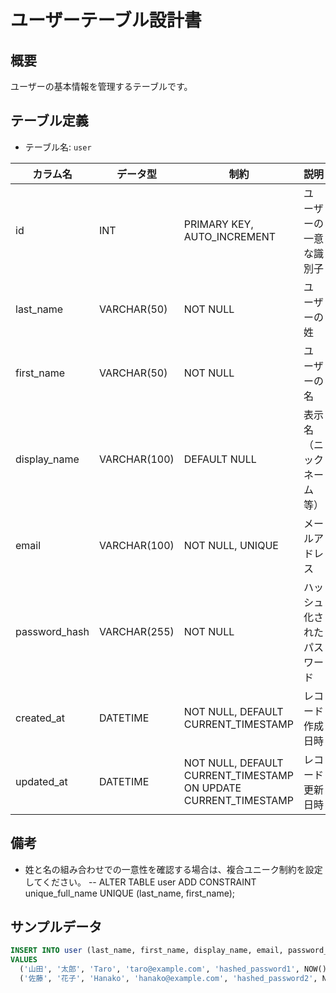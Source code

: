 # ユーザーテーブル設計書

## 概要
ユーザーの基本情報を管理するテーブルです。

## テーブル定義
- テーブル名: `user`

| カラム名      | データ型     | 制約                                              | 説明                                  |
|---------------|--------------|---------------------------------------------------|---------------------------------------|
| id            | INT          | PRIMARY KEY, AUTO_INCREMENT                       | ユーザーの一意な識別子                  |
| last_name     | VARCHAR(50)  | NOT NULL                                          | ユーザーの姓                         |
| first_name    | VARCHAR(50)  | NOT NULL                                          | ユーザーの名                         |
| display_name  | VARCHAR(100) | DEFAULT NULL                                      | 表示名（ニックネーム等）               |
| email         | VARCHAR(100) | NOT NULL, UNIQUE                                  | メールアドレス                       |
| password_hash | VARCHAR(255) | NOT NULL                                          | ハッシュ化されたパスワード            |
| created_at    | DATETIME     | NOT NULL, DEFAULT CURRENT_TIMESTAMP               | レコード作成日時                      |
| updated_at    | DATETIME     | NOT NULL, DEFAULT CURRENT_TIMESTAMP ON UPDATE CURRENT_TIMESTAMP | レコード更新日時      |

## 備考
- 姓と名の組み合わせでの一意性を確認する場合は、複合ユニーク制約を設定してください。
-- ALTER TABLE user ADD CONSTRAINT unique_full_name UNIQUE (last_name, first_name);

## サンプルデータ
```sql
INSERT INTO user (last_name, first_name, display_name, email, password_hash, created_at, updated_at)
VALUES
  ('山田', '太郎', 'Taro', 'taro@example.com', 'hashed_password1', NOW(), NOW()),
  ('佐藤', '花子', 'Hanako', 'hanako@example.com', 'hashed_password2', NOW(), NOW());
